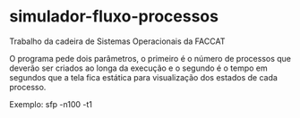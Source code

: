 # simulador-fluxo-processos
Trabalho da cadeira de Sistemas Operacionais da FACCAT

O programa pede dois parâmetros, o primeiro é o número de processos que deverão ser criados ao longa da execução e o segundo é o tempo em segundos que a tela fica estática para visualização dos estados de cada processo.

Exemplo: sfp -n100 -t1
